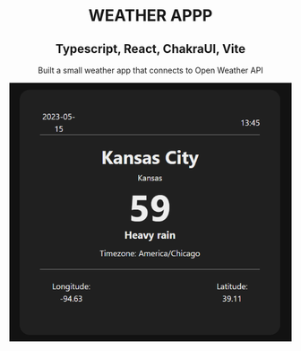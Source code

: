 <div align="center">
      <h1>WEATHER APPP</h1>
     </div>
<div align="center">
<h2>Typescript, React, ChakraUI, Vite</h2>
<p align="center">Built a small weather app that connects to Open Weather API</p>
<p align="center">
    <img src="./images/weather-app.PNG" />
</p>
</div>
